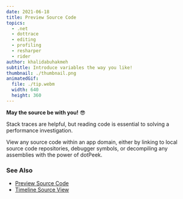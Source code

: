 ```yaml
---
date: 2021-06-18
title: Preview Source Code
topics:
  - .net
  - dottrace
  - editing
  - profiling
  - resharper
  - rider
author: khalidabuhakmeh
subtitle: Introduce variables the way you like!
thumbnail: ./thumbnail.png
animatedGif:
  file: ./tip.webm
  width: 640
  height: 360
---
```


**May the source be with you!** 😎

Stack traces are helpful, but reading code is essential to solving a performance investigation.

View any source code within an app domain, either by linking to local source code repositories, debugger symbols, or decompiling any assemblies with the power of dotPeek.

### See Also

- [Preview Source Code](https://www.jetbrains.com/help/profiler/Studying_Profiling_Results__Previewing_Source_Code.html)
- [Timeline Source View](https://www.jetbrains.com/help/profiler/Source_View.html)
